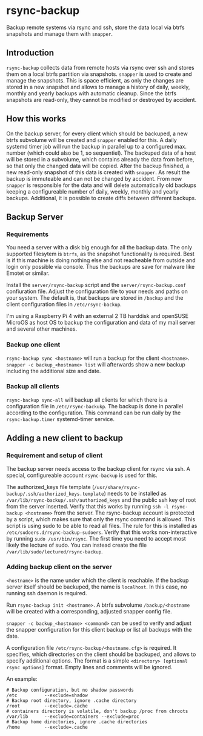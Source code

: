# rsync-backup
Backup remote systems via rsync and ssh, store the data local via btrfs
snapshots and manage them with `snapper`.

## Introduction
`rsync-backup` collects data from remote hosts via rsync over ssh and stores them on a local btrfs partition via snapshots. `snapper` is used to create and manage the snapshots. This is space efficient, as only the changes are stored in a new snapshot and allows to manage a history of daily, weekly, monthly and yearly backups with automatic cleanup. Since the btrfs snapshots are read-only, they cannot be modified or destroyed by accident.

## How this works
On the backup server, for every client which should be backuped, a new btrfs subvolume will be created and `snapper` enabled for this.
A daily systemd timer job will run the backup in parallel up to a configured max. number (which could also be 1, so sequentiel).
The backuped data of a host will be stored in a subvolume, which contains already the data from before, so that only the changed data will be copied. After the backup finished, a new read-only snapshot of this data is created with `snapper`. As result the backup is immuteable and can not be changed by accident. From now `snapper` is responsible for the data and will delete automatically old backups keeping a configureable number of daily, weekly, monthly and yearly backups. Additional, it is possible to create diffs between different backups.

## Backup Server

### Requirements

You need a server with a disk big enough for all the backup data. The only
supported filesytem is `btrfs`, as the snapshot functionality is required.
Best is if this machine is doing nothing else and not reacheable from outside
and login only possible via console. Thus the backups are save for malware
like Emotet or similar.

Install the `server/rsync-backup` script and the `server/rsync-backup.conf`
confiuration file. Adjust the configuration file to your needs and paths on
your system. The default is, that backups are stored in `/backup` and the
client configuration files in `/etc/rsync-backup`.

I'm using a Raspberry Pi 4 with an external 2 TB harddisk and openSUSE MicroOS
as host OS to backup the configuration and data of my mail server and several
other machines.

### Backup one client

`rsync-backup sync <hostname>` will run a backup for the client `<hostname>`.
`snapper -c backup_<hostname> list` will afterwards show a new backup
including the additional size and date.


### Backup all clients

`rsync-backup sync-all` will backup all clients for which there is a
configuration file in `/etc/rsync-backukp`. The backup is done in parallel
according to the configuration. This command can be run daily by the
`rsync-backup.timer` systemd-timer service.

## Adding a new client to backup

### Requirement and setup of client

The backup server needs access to the backup client for rsync via ssh. A
special, configureable account `rsync-backup` is used for this.

The authorized_keys file template
(`/usr/share/rsync-backup/.ssh/authorized_keys.template`) needs to be
installed as `/var/lib/rsync-backup/.ssh/authorized_keys` and the public ssh
key of root from the server inserted. Verify that this works by running
```ssh -l rsync-backup <hostname>``` from the server. The rsync-backup account
is protected by a script, which makes sure that only the rsync command is
allowed.
This script is using sudo to be able to read all files. The rule for this is
installed as `/etc/sudoers.d/rsync-backup-sudoers`. Verify that this works
non-interactive by running ```sudo /usr/bin/rsync```. The first time you need
to accept most likely the lecture of sudo. You can instead create the file
`/var/lib/sudo/lectured/rsync-backup`.

### Adding backup client on the server

`<hostname>` is the name under which the client is reachable. If the backup
server itself should be backuped, the name is `localhost`. In this case, no
running ssh daemon is required.

Run ```rsync-backup init <hostname>```. A btrfs subvolume `/backup/<hostname`
will be created with a corresponding, adjusted snapper config file.

`snapper -c backup_<hostname> <command>` can be used to verify and adjust the
snapper configuration for this client backup or list all backups with the
date.

A configuration file `/etc/rsync-backup/<hostname.cfg>` is required. It
specifies, which directories on the client should be backuped, and allows to
specify additional options. The format is a simple `<directory> [optional rsync options]` format. Empty lines and comments will be ignored.

An example:
```
# Backup configuration, but no shadow passwords
/etc          --exclude=shadow
# Backup root directory, ignore .cache directory
/root         --exclude=.cache
# containers directory is volatile, don't backup /proc from chroots
/var/lib      --exclude=containers --exclude=proc
# Backup home directories, ignore .cache directories
/home         --exclude=.cache
```

